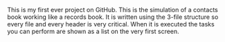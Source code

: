 This is my first ever project on GitHub.
This is the simulation of a contacts book working like a records book.
It is written using the 3-file structure so every file and every header is very critical.
When it is executed the tasks you can perform are shown as a list on the very first screen.
